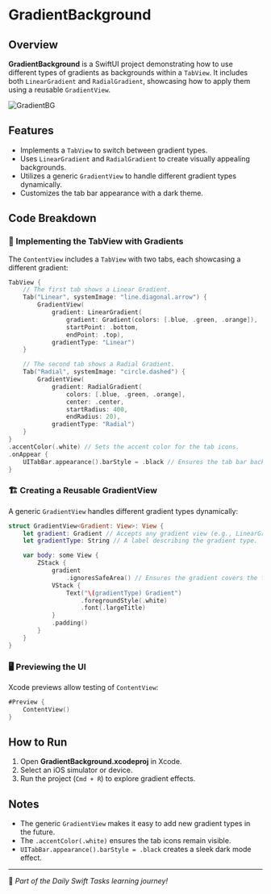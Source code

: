 # GradientBackground

## Overview
**GradientBackground** is a SwiftUI project demonstrating how to use different types of gradients as backgrounds within a `TabView`. It includes both `LinearGradient` and `RadialGradient`, showcasing how to apply them using a reusable `GradientView`.

![GradientBG](https://github.com/user-attachments/assets/0c97c41e-3df1-4ece-9c0e-2e4cf2550a68)

## Features
- Implements a `TabView` to switch between gradient types.
- Uses `LinearGradient` and `RadialGradient` to create visually appealing backgrounds.
- Utilizes a generic `GradientView` to handle different gradient types dynamically.
- Customizes the tab bar appearance with a dark theme.

## Code Breakdown

### 🎨 Implementing the TabView with Gradients
The `ContentView` includes a `TabView` with two tabs, each showcasing a different gradient:

```swift
TabView {
    // The first tab shows a Linear Gradient.
    Tab("Linear", systemImage: "line.diagonal.arrow") {
        GradientView(
            gradient: LinearGradient(
                gradient: Gradient(colors: [.blue, .green, .orange]),
                startPoint: .bottom,
                endPoint: .top),
            gradientType: "Linear")
    }

    // The second tab shows a Radial Gradient.
    Tab("Radial", systemImage: "circle.dashed") {
        GradientView(
            gradient: RadialGradient(
                colors: [.blue, .green, .orange],
                center: .center,
                startRadius: 400,
                endRadius: 20),
            gradientType: "Radial")
    }
}
.accentColor(.white) // Sets the accent color for the tab icons.
.onAppear {
    UITabBar.appearance().barStyle = .black // Ensures the tab bar background is black.
}
```

### 🏗️ Creating a Reusable GradientView
A generic `GradientView` handles different gradient types dynamically:

```swift
struct GradientView<Gradient: View>: View {
    let gradient: Gradient // Accepts any gradient view (e.g., LinearGradient, RadialGradient).
    let gradientType: String // A label describing the gradient type.

    var body: some View {
        ZStack {
            gradient
                .ignoresSafeArea() // Ensures the gradient covers the full screen.
            VStack {
                Text("\(gradientType) Gradient")
                    .foregroundStyle(.white)
                    .font(.largeTitle)
            }
            .padding()
        }
    }
}
```

### 🖥️ Previewing the UI
Xcode previews allow testing of `ContentView`:

```swift
#Preview {
    ContentView()
}
```

## How to Run
1. Open **GradientBackground.xcodeproj** in Xcode.
2. Select an iOS simulator or device.
3. Run the project (`Cmd + R`) to explore gradient effects.

## Notes
- The generic `GradientView` makes it easy to add new gradient types in the future.
- The `.accentColor(.white)` ensures the tab icons remain visible.
- `UITabBar.appearance().barStyle = .black` creates a sleek dark mode effect.

---
🚀 *Part of the Daily Swift Tasks learning journey!*
